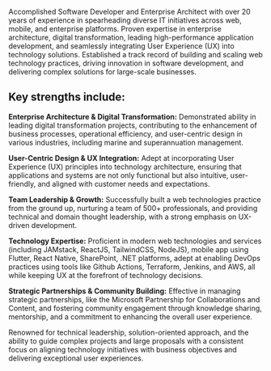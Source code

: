 Accomplished Software Developer and Enterprise Architect with over 20 years of experience in spearheading diverse IT initiatives across web, mobile, and enterprise platforms. Proven expertise in enterprise architecture, digital transformation, leading high-performance application development, and seamlessly integrating User Experience (UX) into technology solutions. Established a track record of building and scaling web technology practices, driving innovation in software development, and delivering complex solutions for large-scale businesses.

## Key strengths include:

**Enterprise Architecture & Digital Transformation:**
Demonstrated ability in leading digital transformation projects, contributing to the enhancement of business processes, operational efficiency, and user-centric design in various industries, including marine and superannuation management.

**User-Centric Design & UX Integration:**
Adept at incorporating User Experience (UX) principles into technology architecture, ensuring that applications and systems are not only functional but also intuitive, user-friendly, and aligned with customer needs and expectations.

**Team Leadership & Growth:**
Successfully built a web technologies practice from the ground up, nurturing a team of 500+ professionals, and providing technical and domain thought leadership, with a strong emphasis on UX-driven development.

**Technology Expertise:**
Proficient in modern web technologies and services (including JAMstack, ReactJS, TailwindCSS, NodeJS), mobile app using Flutter, React Native, SharePoint, .NET platforms, adept at enabling DevOps practices using tools like Github Actions, Terraform, Jenkins, and AWS, all while keeping UX at the forefront of technology decisions.

**Strategic Partnerships & Community Building:**
Effective in managing strategic partnerships, like the Microsoft Partnership for Collaborations and Content, and fostering community engagement through knowledge sharing, mentorship, and a commitment to enhancing the overall user experience.

Renowned for technical leadership, solution-oriented approach, and the ability to guide complex projects and large proposals with a consistent focus on aligning technology initiatives with business objectives and delivering exceptional user experiences.
